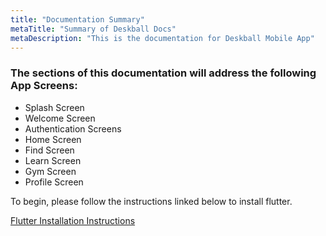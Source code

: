 ```yaml
---
title: "Documentation Summary"
metaTitle: "Summary of Deskball Docs"
metaDescription: "This is the documentation for Deskball Mobile App"
---
```


### The sections of this documentation will address the following App Screens:
- Splash Screen
- Welcome Screen
- Authentication Screens
- Home Screen
- Find Screen
- Learn Screen
- Gym Screen
- Profile Screen

To begin, please follow the instructions linked below to install flutter.

[Flutter Installation Instructions](https://flutter.dev/docs/get-started/install)


<!-- # Heading H1
Heading 1 text

## Heading H2
Heading 2 text

### Heading H3
Heading 3 text

#### Heading H4
Heading 4 text

##### Heading H5
Heading 5 text

###### Heading H6
Heading 6 text

## Lists
- Item 1
- Item 2
- Item 3
- Item 4
- Item 5 -->
